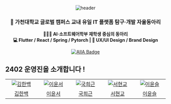 <p align="center">
    <img src="https://capsule-render.vercel.app/api?type=transparent&height=130&section=header&text=결국은,%20%20AIIA.&animation=fadeIn&fontColor=1c5eb4&fontSize=70" alt="header"/>
</p>


<h3 align="center">🐬 가천대학교 글로벌 캠퍼스 교내 유일 IT 플랫폼 탐구·개발 자율동아리</h3>

<p align="center">
  <strong>👨🏻‍💻 AI·소프트웨어학부 재학생 중심의 동아리 <br>
  💻 Flutter / React / Spring / Pytorch | 🚀 UX/UI Design / Brand Design</strong>
</p>

<p align="center">
  <a href="https://aiia-gcu.com" target="_blank">
    <img src="https://img.shields.io/badge/AIIA-02569B?style=for-the-badge&logo=Flutter&logoColor=white" alt="AIIA Badge">
  </a>
</p>

## 2402 운영진을 소개합니다 !

<table>
  <tr>
    <td align="center" width="150px">
      <a href="https://github.com/The-Martin-Kim" target="_blank">
        <img src="https://github.com/The-Martin-Kim.png?size=230" alt="김한백" />
      </a>
    </td>
    <td align="center" width="150px">
      <a href="https://github.com/lyssva345" target="_blank">
        <img src="https://github.com/lyssva345.png?size=230" alt="이윤서" />
      </a>
    </td>
    <td align="center" width="150px">
      <a href="https://github.com/pro-taku" target="_blank">
        <img src="https://github.com/pro-taku.png?size=230" alt="국희근" />
      </a>
    </td>
    <td align="center" width="150px">
      <a href="https://github.com/hyunbridge" target="_blank">
        <img src="https://github.com/hyunbridge.png?size=230" alt="서현교" />
      </a>
    </td>
    <td align="center" width="150px">
      <a href="https://github.com/941-life" target="_blank">
        <img src="https://github.com/941-life.png?size=230" alt="이윤슬" />
      </a>
    </td>
  </tr>
  <tr>
    <td align="center">
      <a href="https://github.com/pro-taku" target="_blank">
        김한백
      </a>
    </td>
    <td align="center">
      <a href="https://github.com/lyssva345" target="_blank">
        이윤서
      </a>
    </td>
    <td align="center">
      <a href="https://github.com/pro-taku" target="_blank">
        국희근
      </a>
    </td>
   <td align="center">
      <a href="https://github.com/hyunbridge" target="_blank">
        서현교
      </a>
    </td>
   <td align="center">
      <a href="https://github.com/941-life" target="_blank">
        이윤슬
      </a>
    </td>
  </tr>
</table>
